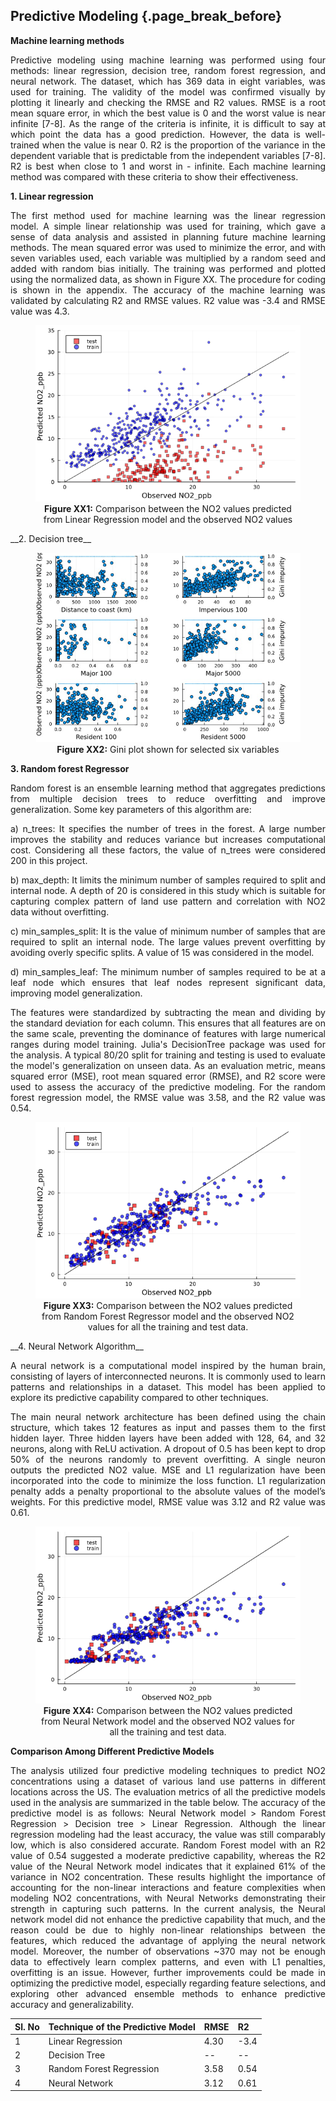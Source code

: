 ## Predictive Modeling {.page_break_before}
   
__Machine learning methods__ 
<p style="text-align:justify;">
   Predictive modeling using machine learning was performed using four methods: linear regression, decision tree, random forest regression, and neural network. The dataset, which has 369 data in eight variables, was used for training. The validity of the model was confirmed visually by plotting it linearly and checking the RMSE and R2 values.
   RMSE is a root mean square error, in which the best value is 0 and the worst value is near infinite [7-8]. As the range of the criteria is infinite, it is difficult to say at which point the data has a good prediction. However, the data is well-trained when the value is near 0. R2 is the proportion of the variance in the dependent variable that is predictable from the independent variables [7-8]. R2 is best when close to 1 and worst in - infinite. Each machine learning method was compared with these criteria to show their effectiveness.


__1. Linear regression__  
<p style="text-align:justify;">
The first method used for machine learning was the linear regression model. A simple linear relationship was used for training, which gave a sense of data analysis and assisted in planning future machine learning methods. The mean squared error was used to minimize the error, and with seven variables used, each variable was multiplied by a random seed and added with random bias initially. The training was performed and plotted using the normalized data, as shown in Figure XX. The procedure for coding is shown in the appendix. The accuracy of the machine learning was validated by calculating R2 and RMSE values. R2 value was -3.4 and RMSE value was 4.3.

</p>
<figure style="text-align: center;">
    <img src="https://github.com/uiceds/project-team492/blob/main/content/images/Pic_1.png?raw=true" alt="Sample Image">
    <figcaption><strong>Figure XX1:</strong> Comparison between the NO2 values predicted from Linear Regression model and the observed NO2 values </figcaption>
</figure>


</p>
__2. Decision tree__
<p style="text-align:justify;">


<figure style="text-align: center;">
    <img src="https://github.com/uiceds/project-team492/blob/main/content/images/Pro3_6.jpg?raw=true" alt="Sample Image">
    <figcaption><strong>Figure XX2:</strong> Gini plot shown for selected six variables </figcaption>
</figure>


__3. Random forest Regressor__
<p style="text-align:justify;">   
Random forest is an ensemble learning method that aggregates predictions from multiple decision trees to reduce overfitting and improve generalization. Some key parameters of this algorithm are:
</p>
<p style="text-align:justify;">    
a) n_trees: It specifies the number of trees in the forest. A large number improves the stability and reduces variance but increases computational cost. Considering all these factors, the value of n_trees were considered 200 in this project.
</p>
<p style="text-align:justify;">  
b) max_depth: It limits the minimum number of samples required to split and internal node. A depth of 20 is considered in this study which is suitable for capturing complex pattern of land use pattern and correlation with NO2 data without overfitting.
</p>
<p style="text-align:justify;">  
c) min_samples_split: It is the value of minimum number of samples that are required to split an internal node. The large values prevent overfitting by avoiding overly specific splits. A value of 15 was considered in the model.
</p>
<p style="text-align:justify;">  
d) min_samples_leaf: The minimum number of samples required to be at a leaf node which ensures that leaf nodes represent significant data, improving model generalization. 

<p style="text-align:justify;">  
The features were standardized by subtracting the mean and dividing by the standard deviation for each column. This ensures that all features are on the same scale, preventing the dominance of features with large numerical ranges during model training. Julia's DecisionTree package was used for the analysis. A typical 80/20 split for training and testing is used to evaluate the model's generalization on unseen data. As an evaluation metric, means squared error (MSE), root mean squared error (RMSE), and R2 score were used to assess the accuracy of the predictive modeling. For the random forest regression model, the RMSE value was 3.58, and the R2 value was 0.54.
</p>

<figure style="text-align: center;">
    <img src="https://github.com/uiceds/project-team492/blob/main/content/images/Random%20Forest%201.png?raw=true">
    <figcaption><strong>Figure XX3:</strong> Comparison between the NO2 values predicted from Random Forest Regressor model and the observed NO2 values for all the training and test data.  </figcaption>
</figure>

<p style="text-align:justify;">  

</p>
__4. Neural Network Algorithm__
<p style="text-align:justify;">     
A neural network is a computational model inspired by the human brain, consisting of layers of interconnected neurons. It is commonly used to learn patterns and relationships in a dataset. This model has been applied to explore its predictive capability compared to other techniques. 
<p style="text-align:justify;">  
The main neural network architecture has been defined using the chain structure, which takes 12 features as input and passes them to the first hidden layer. Three hidden layers have been added with 128, 64, and 32 neurons, along with ReLU activation. A dropout of 0.5 has been kept to drop 50% of the neurons randomly to prevent overfitting. A single neuron outputs the predicted NO2 value. MSE and L1 regularization have been incorporated into the code to minimize the loss function. L1 regularization penalty adds a penalty proportional to the absolute values of the model’s weights. For this predictive model, RMSE value was 3.12 and R2 value was 0.61.
</p>

<figure style="text-align: center;">
    <img src="https://github.com/uiceds/project-team492/blob/main/content/images/Neural%20Network.png?raw=true">
    <figcaption><strong>Figure XX4:</strong> Comparison between the NO2 values predicted from Neural Network model and the observed NO2 values for all the training and test data. </figcaption>
</figure>
</p>

__Comparison Among Different Predictive Models__
<p style="text-align:justify;">  
The analysis utilized four predictive modeling techniques to predict NO2 concentrations using a dataset of various land use patterns in different locations across the US. The evaluation metrics of all the predictive models used in the analysis are summarized in the table below. The accuracy of the predictive model is as follows: Neural Network model > Random Forest Regression > Decision tree > Linear Regression. Although the linear regression modeling had the least accuracy, the value was still comparably low, which is also considered accurate. Random Forest model with an R2 value of 0.54 suggested a moderate predictive capability, whereas the R2 value of the Neural Network model indicates that it explained 61% of the variance in NO2 concentration. These results highlight the importance of accounting for the non-linear interactions and feature complexities when modeling NO2 concentrations, with Neural Networks demonstrating their strength in capturing such patterns. In the current analysis, the Neural network model did not enhance the predictive capability that much, and the reason could be due to highly non-linear relationships between the features, which reduced the advantage of applying the neural network model. Moreover, the number of observations ~370 may not be enough data to effectively learn complex patterns, and even with L1 penalties, overfitting is an issue. However, further improvements could be made in optimizing the predictive model, especially regarding feature selections, and exploring other advanced ensemble methods to enhance predictive accuracy and generalizability.
</p>

| Sl. No |   Technique of the Predictive Model  | RMSE | R2 |
|:-------|:-------------------------------------|:-----|:---|
|    1   |            Linear Regression         | 4.30 |-3.4|
|    2   |             Decision Tree            |  --  | -- |
|    3   |        Random Forest Regression      | 3.58 |0.54| 
|    4   |             Neural Network           | 3.12 |0.61|
